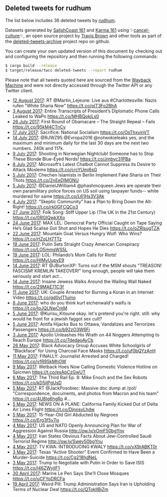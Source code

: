 ## Deleted tweets for rudhum

The list below includes 36 deleted tweets by
[rudhum](https://twitter.com/rudhum).


Datasets generated by [SalishCoast 161](https://twitter.com/SalishCoastA) and [Karma 161](https://twitter.com/KarmaOneSixOne)
using ✨[cancel-culture](https://github.com/travisbrown/cancel-culture)✨, an open source project by [Travis Brown](https://twitter.com/travisbrown) 
and other tools as part of the [deleted-tweets-archive](https://github.com/salcoast/deleted-tweets-archive/) project repo on github.


You can create your own updated version of this document by checking out and configuring the
repository and then running the following commands:

```bash
$ cargo build --release
$ target/release/twcc deleted-tweets --report rudhum
```

Please note that all tweets quoted here are sourced from the
[Wayback Machine](https://web.archive.org) and were not directly accessed through the Twitter API or
any Twitter client.

* [12 August 2017](https://web.archive.org/web/20170812161806/https://twitter.com/rudhum/status/896405442930388994): RT @Martin_Lejeune: Live aus #Charlottesville: Nazis rufen "White Sharia Now" https://t.co/plT3Fo2BhA
* [ 3 August 2017](https://web.archive.org/web/20170803193026/https://twitter.com/rudhum/status/893192354416537601): Entire Transcripts of President’s Diplomatic Phone Calls Leaked to WaPo https://t.co/MHBQokjLs0
* [26 July 2017](https://web.archive.org/web/20170726233030/https://twitter.com/rudhum/status/890353666233966594): First Round of Obamacare – The Straight Repeal – Fails https://t.co/95kM4CTnCy
* [17 July 2017](https://web.archive.org/web/20170717073031/https://twitter.com/rudhum/status/886850587727409153): Sacrifice: National Socialism https://t.co/OsThxyinVT
* [14 July 2017](https://web.archive.org/web/20170714145019/https://twitter.com/rudhum/status/885874103428763649): @RJWZ95 @Evropa2016 @notwokieleaks yes, and the maximum and minimum daily for the last 30 days are the next two numbers. 240k and 117k.
* [ 9 July 2017](https://web.archive.org/web/20170709173035/https://twitter.com/rudhum/status/884102496549056513): Shooting in Norwegian Nightclub! Someone has to Stop These Blonde Blue-Eyed Nords! https://t.co/Jmbvc31PBa
* [ 8 July 2017](https://web.archive.org/web/20170708083043/https://twitter.com/rudhum/status/883604246758912001): Microsoft’s Latest Chatbot Cannot Suppress its Desire to Attack Moslems https://t.co/crcYUmi6sG
* [ 5 July 2017](https://web.archive.org/web/20170705173105/https://twitter.com/rudhum/status/882653070919958529): Chechen Islamists in Berlin Implement Fake Sharia on Their Thots https://t.co/2nEeDIMONU
* [ 5 July 2017](https://web.archive.org/web/20170705040334/https://twitter.com/rudhum/status/882449852667441152): @DanielJWilliam4 @phashmcqueen Jews are operate their own paramilitary police forces on US soil using taxpayer funds-- white murdered for same https://t.co/L61Hs3V3Ak
* [ 4 July 2017](https://web.archive.org/web/20170704053036/https://twitter.com/rudhum/status/882109367461588994): “Skeptic Community” has a Plan to Bring Down the Alt-Right! https://t.co/rk0GFCQCo3
* [27 June 2017](https://web.archive.org/web/20170627233352/https://twitter.com/rudhum/status/879845265410334720): Folk Song: Stiff Upper Lip (The UK in the 21st Century) https://t.co/0RGIQwkXXo
* [24 June 2017](https://web.archive.org/web/20170624043049/https://twitter.com/rudhum/status/878470443832942593): MAX LEL: Democrat Party Official Caught on Tape Saying He’s Glad Scalise Got Shot and Hopes He Dies https://t.co/oZRlsugTZA
* [22 June 2017](https://web.archive.org/web/20170622193101/https://twitter.com/rudhum/status/877972210865983488): Mountain Goat Versus Hungry Wolf: Who Wins? https://t.co/rtZoLH7TTz
* [19 June 2017](https://web.archive.org/web/20170619093304/https://twitter.com/rudhum/status/876734568241528832): Putin Sets Straight Crazy American Conspiracy https://t.co/LO5mmsWS5L
* [19 June 2017](https://web.archive.org/web/20170619093304/https://twitter.com/rudhum/status/876734568220561408): LOL: Philando’s Mom Calls for Riots! https://t.co/HlMvUupyE9
* [14 June 2017](https://web.archive.org/web/20170614155143/https://twitter.com/rudhum/status/875017919276736512): RT @JBurtonXP: Turns out if the MSM shouts "TREASON! FASCISM! KREMLIN TAKEOVER!" long enough, people will take them seriously and start act…
* [14 June 2017](https://web.archive.org/web/20170614083053/https://twitter.com/rudhum/status/874906979948539904): Insane Jewess Walks Around the Wailing Wall Naked https://t.co/29MAE71C3f
* [11 June 2017](https://web.archive.org/web/20170611183120/https://twitter.com/rudhum/status/873970924529364992): UK: Couple Arrested for Burning a Koran in an Internet Video https://t.co/gd0vlT1umo
* [ 8 June 2017](https://web.archive.org/web/20170608060831/https://twitter.com/rudhum/status/872696825001762817): who do you think kurt eichenwald's waifu is https://t.co/IpJQLNwCmM
* [ 5 June 2017](https://web.archive.org/web/20170605222641/https://twitter.com/rudhum/status/871855825119260672): @Kurisu_Kitsune okay. let's pretend you're right. still: why would he front for a jewish faggot sex cult?
* [ 5 June 2017](https://web.archive.org/web/20170605173121/https://twitter.com/rudhum/status/871781502064963584): Antifa Hijacks Bus to Ottawa, Vandalizes and Terrorizes Passengers https://t.co/b92zO3W6Fj
* [ 3 June 2017](https://web.archive.org/web/20170603063217/https://twitter.com/rudhum/status/870890866772238336): Apollo Unleashes His Wrath on 44 Noggers Attempting to Reach Europe https://t.co/7dedaoAyCb
* [26 May 2017](https://web.archive.org/web/20170526113250/https://twitter.com/rudhum/status/868067399723085824): Black Advocacy Group Accuses White Schoolgirls of “Blackface” for Using Charcoal Face Masks https://t.co/uf0bQYzAnH
* [11 May 2017](https://web.archive.org/web/20170511193153/https://twitter.com/rudhum/status/862752138623160321): FINALLY: Journalist Arrested and Charged! https://t.co/vfR9SkMhOW
* [ 9 May 2017](https://web.archive.org/web/20170509083134/https://twitter.com/rudhum/status/861861188749144065): Wetback Hoes Now Calling Domestic Violence Hotline on Spicmen https://t.co/esApCzGwUT
* [ 6 May 2017](https://web.archive.org/web/20170506183104/https://twitter.com/rudhum/status/860924894254649344): The Third Rail Ep. 8: Mike Enoch and the Sex Robots https://t.co/kD5iIPgUsD
* [ 5 May 2017](https://web.archive.org/web/20170505194239/https://twitter.com/rudhum/status/860580520958283776): RT @JackPosobiec: Massive doc dump at /pol/   "Correspondence, documents, and photos from Macron and his team"  https://t.co/4U8lg6hgRo   #…
* [ 5 May 2017](https://web.archive.org/web/20170505113255/https://twitter.com/rudhum/status/860457275496050688): NEWS ON A PLANE: California Family Kicked Out of Delta Air Lines Flight https://t.co/DjnosyLhdw
* [ 5 May 2017](https://web.archive.org/web/20170505113255/https://twitter.com/rudhum/status/860457275491840002): 15-Year-Old Girl Abducted by Negroes https://t.co/Erg3f5v7is
* [ 4 May 2017](https://web.archive.org/web/20170618175948/https://twitter.com/rudhum/status/860139827601309696): US and NATO Openly Announcing Plan for War of Aggression Against Russia http://ow.ly/xOmF50bgYnv
* [ 4 May 2017](https://web.archive.org/web/20170618175942/https://twitter.com/rudhum/status/860139827223810048): Iran States Obvious Facts About Jew-Controlled Saudi Terrorist Regime http://ow.ly/Swey50bgYnu
* [ 4 May 2017](https://web.archive.org/web/20170504063334/https://twitter.com/rudhum/status/860019553769844736): TV KWA: INTRODUCING KWALY https://t.co/vX9rABKT0r
* [ 3 May 2017](https://web.archive.org/web/20170503183146/https://twitter.com/rudhum/status/859837906839642126): Texas “Active Shooter” Event Confirmed to Have Been a Murder-Suicide https://t.co/Cg218hdNeL
* [ 3 May 2017](https://web.archive.org/web/20170503103140/https://twitter.com/rudhum/status/859717085706031104): Trump to Negotiate with Putin in Order to Save ISIS https://t.co/l46ZWyjlF1
* [30 April 2017](https://web.archive.org/web/20170430043221/https://twitter.com/rudhum/status/858539497134469120): Marine Le Pen Says She’ll Close Mosques https://t.co/uCFYoDRCFa
* [19 April 2017](https://web.archive.org/web/20170419143234/https://twitter.com/rudhum/status/854704280065986561): Weird Pill: Trump Administration Says Iran is Upholding Terms of Nuclear Deal https://t.co/QTokIIBjZm
